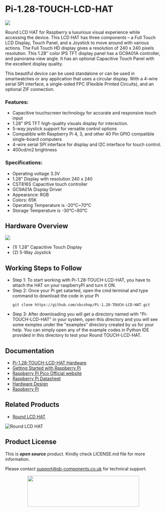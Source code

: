 # Pi-1.28-TOUCH-LCD-HAT

<img src ="https://github.com/sbcshop/Pi-1.28-Touch-Lcd-HAT-Software/blob/main/Image/1.28%20banner.jpg" />

Round LCD HAT for Raspberry a luxurious visual experience while accessing the device. This LCD HAT has three components – a Full Touch LCD Display, Touch Panel, and a Joystick to move around with various actions. The Full Touch HD display gives a resolution of 240 x 240 pixels resolution. This 1.28’’ color IPS TFT display panel has a GC9A01A controller, and panorama view angle. It has an optional Capacitive Touch Panel with the excellent display quality.

This beautiful device can be used standalone or can be used in smartwatches or any application that uses a circular display. With a 4-wire serial SPI interface, a single-sided FPC (Flexible Printed Circuits), and an optional ZIF connection.

### Features:
- Capacitive touchscreen technology for accurate and responsive touch input
- 1.28" IPS TFT high-quality visuals display for interaction.
- 5-way joystick support for versatile control options
- Compatible with Raspberry Pi 4, 3, and other 40 Pin GPIO compatible single-board computers
- 4-wire serial SPI interface for display and I2C interface for touch control.
- 400cd/m2 brightness
  
### Specifications:
- Operating voltage 3.3V 
- 1.28” Display with resolution 240 x 240
- CST816S Capacitive touch controller 
- GC9A01A Display Driver
- Appearance: RGB
- Colors: 65K
- Operating Temperature is -20℃~70℃
- Storage Temperature is -30℃~80℃


## Hardware Overview
<img src ="https://github.com/sbcshop/Pi-1.28-Touch-Lcd-HAT-Software/blob/main/Image/1.28%20pinout.png" />

- (1) 1.28” Capacitive Touch Display 
- (2) 5-Way Joystick
  
## Working Steps to Follow

- Step 1: To start working with Pi-1.28-TOUCH-LCD-HAT, you have to attach the HAT on your raspberryPi and turn it ON.
- Step 2: Once your Pi get satarted, open the cmd terminal and type command  to download the code in your Pi
  ```
  git clone https://github.com/sbcshop/Pi-1.28-TOUCH-LCD-HAT.git
  ```
- Step 3: After downloading you will get a directory named with "Pi-TOUCH-LCD-HAT" in your system, open this directory and you will see some exmples under the "examples" directory created by us for your help. You can simply open any of the example codes in Python IDE provided in this directory to test your Round TOUCH-LCD-HAT.

## Documentation

* [Pi-1.28-TOUCH-LCD-HAT Hardware](https://github.com/sbcshop/Pi-1.28-TOUCH-LCD-HAT-Hardware)
* [Getting Started with Raspberry Pi](https://www.raspberrypi.com/documentation/computers/getting-started.html)
* [Raspberry Pi Pico Official website](https://www.raspberrypi.com/documentation/microcontrollers/)
* [Raspberry Pi Datasheet](https://www.raspberrypi.com/documentation/computers/compute-module.html)
* [Hardware Design](https://www.raspberrypi.com/documentation/computers/compute-module.html)
* [Raspberry Pi](https://www.raspberrypi.com/documentation/microcontrollers/raspberry-pi-pico.html)

## Related Products

* [Round LCD HAT](https://shop.sb-components.co.uk/products/round-lcd-hat-for-raspberry-pi?_pos=3&_sid=b3a6e03ae&_ss=r)

 ![Round LCD HAT](https://cdn.shopify.com/s/files/1/1217/2104/products/RaspberryPiRoundLCD.png?v=1619171155&width=400)


## Product License

This is ***open source*** product. Kindly check LICENSE.md file for more information.

Please contact support@sb-components.co.uk for technical support.
<p align="center">
  <img width="360" height="100" src="https://cdn.shopify.com/s/files/1/1217/2104/files/Logo_sb_component_3.png?v=1666086771&width=350">
</p>



